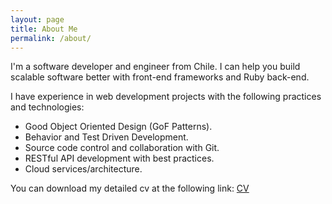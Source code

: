 ```yaml
---
layout: page
title: About Me
permalink: /about/
---
```


I'm a software developer and engineer from Chile. I can help you build scalable software
better with front-end frameworks and Ruby back-end.

I have experience in web development projects with the following practices and technologies:

* Good Object Oriented Design (GoF Patterns).
* Behavior and Test Driven Development.
* Source code control and collaboration with Git.
* RESTful API development with best practices.
* Cloud services/architecture.

You can download my detailed cv at the following link:
[CV](https://drive.google.com/open?id=0B8i1a62ON0ZCMGQ4dmRyelE4a2M)
